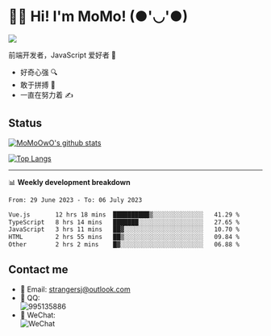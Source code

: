 # 👨‍🎓 Hi! I'm MoMo! (●'◡'●)

[![](https://img.shields.io/badge/-@MoMoOwO-%23181717?style=flat-square&logo=github)](https://github.com/MoMoOwO)

前端开发者，JavaScript 爱好者 💖
- 好奇心强 🔍
- 敢于拼搏 💪
- 一直在努力着 ✍

## Status

[![MoMoOwO's github stats](https://github-readme-stats.vercel.app/api?username=MoMoOwO&show_icons=true&theme=tokyonight)](https://github.com/MoMoOwO)

[![Top Langs](https://github-readme-stats.vercel.app/api/top-langs/?username=MoMoOwO&layout=compact&theme=tokyonight)](https://github.com/MoMoOwO)

---

📊 **Weekly development breakdown**

<!--START_SECTION:waka-->

```txt
From: 29 June 2023 - To: 06 July 2023

Vue.js       12 hrs 18 mins  ██████████▒░░░░░░░░░░░░░░   41.29 %
TypeScript   8 hrs 14 mins   ███████░░░░░░░░░░░░░░░░░░   27.65 %
JavaScript   3 hrs 11 mins   ██▓░░░░░░░░░░░░░░░░░░░░░░   10.70 %
HTML         2 hrs 55 mins   ██▒░░░░░░░░░░░░░░░░░░░░░░   09.84 %
Other        2 hrs 2 mins    █▓░░░░░░░░░░░░░░░░░░░░░░░   06.88 %
```

<!--END_SECTION:waka-->

## Contact me

- 📧 Email: strangersj@outlook.com
- 🐧 QQ:  
  ![995135886](https://i.loli.net/2020/11/27/Yx6eDSQi34Va5IA.jpg)
- 💭 WeChat:  
  ![WeChat](https://i.loli.net/2020/11/27/wWX6uVoIQqig5KP.jpg)
  
